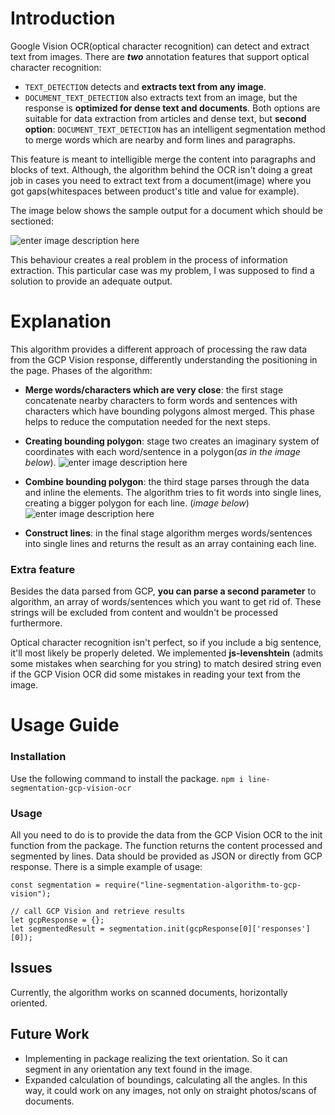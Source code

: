 # Introduction
Google Vision OCR(optical character recognition) can detect and extract text from images. There are ***two*** annotation features that support optical character recognition:
- `TEXT_DETECTION` detects and **extracts text from any image**.
- `DOCUMENT_TEXT_DETECTION` also extracts text from an image, but the response is **optimized for dense text and documents**.
Both options are suitable for data extraction from articles and dense text, but **second option**: `DOCUMENT_TEXT_DETECTION` has an intelligent segmentation method to merge words which are nearby and form lines and paragraphs.

This feature is meant to intelligible merge the content into paragraphs and blocks of text. Although, the algorithm behind the OCR isn't doing a great job in cases you need to extract text from a document(image) where you got gaps(whitespaces between product's title and value for example).

The image below shows the sample output for a document which should be sectioned: 

![enter image description here](https://lh3.googleusercontent.com/4ewldK8wDS07ZXdgI9mhg8IhMAX0B21XU8e5RpDoQemZuW1mdicq9nAdZRtdVhGb6oboVmYsUr94a5vSoap8gvT3rpZYk1WAL7PXYqvsRwcPevRYfkNLMrA_nWI0M5Y8TqCfFCnEftn8DUJ5GD0evLdR2WtXPQIlTay_8hr9cmFo35vxx8BhOgIsALn80koI1xs-uTtuayoG_82Ebo20r8BxlRL_SDqDeikSHNOtDscBkjKJ2hVnUkPCsj21ZNn_c0Jw4sNv8oXKigPNjA2kiCdkE5pmSxwVSa2o3kMlx_t9IOSVkad44tBZNKg2DO2hbNdXaqXVxnRKOG3xSf5w5D4ju6CrO_VpNATfklRzOmYp9q2udfwRRw5RD5cdIDw6F6SStcFpa2zkC76wztoIgOaJhK3EjaJfzZQ3ctdWrD8qgOZWbtk-fo6mb2R3ZLETXpBJ1U3baJoeFif9uHxOn7E1jZKKQVXvN2QHcqaDByZZ1Sc8AAt_OW5zOQxvgaGSFThQ2DV9QdmhXkyOk4yXSgVkjMvzpMBx9698jEqTajsxRGMDf-IhgOIWqClsgc10PP3skkrLP_7bDwn6SW-fsugDBKbaf_J2sS_HFxuH0Jap8oB7yCYmUTvFJjnhjKpYb3XGP_GCAByANUHigAD4a6cShIniTJGHHbn1rHBcEPwKmW9En8IEs5rwaQ06-5mpGrUJZw=w1920-h969-ft)

This behaviour creates a real problem in the process of information extraction. This particular case was my problem, I was supposed to find a solution to provide an adequate output.

# Explanation
This algorithm provides a different approach of processing the raw data from the GCP Vision response, differently understanding the positioning in the page.
Phases of the algorithm:
 

 - **Merge words/characters which are very close**: the first stage concatenate nearby characters to form words and sentences with characters which have bounding polygons almost merged. This phase helps to reduce the computation needed for the next steps.
 - **Creating bounding polygon**: stage two creates an imaginary system of coordinates with each word/sentence in a polygon(*as in the image below*).
 ![enter image description here](https://lh3.googleusercontent.com/roOwIi8AAaa7pHo4mXCotdywYCce64yTDqL2h69Hg0exz_OTALj7uopVW_VmBxXZL9aWWJvsUHcUsILJkJl6NqHMzqUFQhmJwrtVIKJ1ZH0Tb-_D-yCBL9Q9ikZGke-DPXJ8uPVL7BBcVI2qyB5CNPy8EXOTidtpsR-CRFB4TPPFv0wtWG-xkVN7H9Rw49iEgDktcP3kepH-9pNgMIX_E6XlloiXUPagrPUlVr2yTmwhOcbn20xTsLvVsIT6Mod42tKxSfB45zZixovCJxV4B1SyAmywPE20Z0tEx7LqNR6i6ZkOg8F6w--j1KneAAs8Bj0Epcq6NC067R8NzkHgUMYc1VSguzVjPteNZU46WU9rkxv_vysKPBodckoFKir08TbvK6fX1XGRjUD9rNKSDt4VSUmmegSL3yZF0ca4FA409z8vy2DsVLwo7cOITBaW5wK7ZkcrV2plJT69ScaXt1r7hkYHxnXq9tdbnD7S4GmnHWR0VHrp63XTsF6ezNaeTRtWFhiCjxFzASEc7iqKrJmsm1Oex-a3DkOzvB27PoXmVJbvylNoVmkrgrpIh36GExVh7i2O7k3JeuPQeVL4w9ZSEuVNBBW7mJB-2JW3zjXvPbqWAw8cTyG1UplnX12kF42aGccAdcQdtC-OBW8PZhZu1YvVbwMTwL9qtn78kV9-_1YwDXjKvvjL_ylTzHMLqutmtw=w1920-h969-ft)

 - **Combine bounding polygon**: the third stage parses through the data and inline the elements. The algorithm tries to fit words into single lines, creating a bigger polygon for each line. (*image below*)
![enter image description here](https://lh3.googleusercontent.com/D8f8-JJDBB7LcURSBkPd0-HttoQcCaGhJozKj16BUagg4paKiTuhFfWxKbWTrTyxN5Cz1F9s1GS9JgwxRhg-rcRzny5NJEcgqNbTrZrJrjivh7DiVw9pXVa6lbkkQ2Q5HQu4Z5F0lcEPaw05n2Pr1EAfC7wVIzUbTpDzbix_8w0zZOO1zmvPwnWqtLP-lWr0WdeBQL1RJhFBLvFoThNdriB_y3og-HFW8RkDyt_t7pPmpkNcxMhxpRvdnu0Z2sva8zcATFoo6We2T8RXx4qLai6kQL1TocVm2atEQjSTDN9jgG4k9jp1TsoWg9hGVJks97MiBvlsa5XJbp4WNv052TjHsPgFq4tamyfxxZYxomSfySdaOVmzpAAjvFAKKM5_eV1HSi5fgm5LMUwfaU6aZ6S706AwuSIq8nVcMZqnmZ1B1hXKlsytiD805dcj5_2sO2zX0-GNa0AlpwqVNvOV4ea6sFO3XMpGlwjKwBCnIqKMhJ8UtQ_yQgbVXcw1gtRKiMC6lThoYkcy_-6_hY8FVIAoCkFhSOVZCtj0KPIgxNb5f8X4DGA1gzLCcT5_loX3BmyLRUl1dzr9HTSxg82QrgaTo8ecIyGgrj-ifbbCgu0s5c2_RElXFG5Q7jLIb8L_TRQHoU4LBN1THW7sXr2RPEZCSFjqg1zgTlo8ikxq3ID31UrkS_qp9EnqrPpvqhkEs--ADQ=w1920-h648-ft)
 - **Construct lines**: in the final stage algorithm merges words/sentences into single lines and returns the result as an array containing each line.

### Extra feature
Besides the data parsed from GCP, **you can parse a second parameter** to algorithm, an array of words/sentences which you want to get rid of. These strings will be excluded from content and wouldn't be processed furthermore.

Optical character recognition isn't perfect, so if you include a big sentence, it'll most likely be properly deleted. We implemented **js-levenshtein** (admits some mistakes when searching for you string) to match desired string even if the GCP Vision OCR did some mistakes in reading your text from the image.
# Usage Guide
### Installation
Use the following command to install the package.
```npm i line-segmentation-gcp-vision-ocr```

### Usage
All you need to do is to provide the data from the GCP Vision OCR to the init function from the package. The function returns the content processed and segmented by lines. Data should be provided as JSON or directly from GCP response.
There is a simple example of usage:
```
const segmentation = require("line-segmentation-algorithm-to-gcp-vision");

// call GCP Vision and retrieve results
let gcpResponse = {};
let segmentedResult = segmentation.init(gcpResponse[0]['responses'][0]);
```
## Issues
Currently, the algorithm works on scanned documents, horizontally oriented.
## Future Work
 - Implementing in package realizing the text orientation. So it can segment in any orientation any text found in the image.
 - Expanded calculation of boundings, calculating all the angles. In this way, it could work on any images, not only on straight photos/scans of documents.
